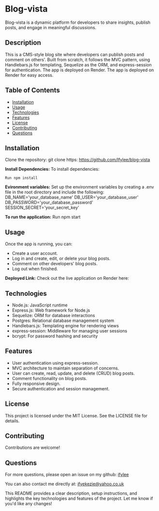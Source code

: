 # Blog-vista
Blog-vista is a dynamic platform for developers to share insights, publish posts, and engage in meaningful discussions.

## Description
This is a CMS-style blog site where developers can publish posts and comment on others'. Built from scratch, it follows the MVC pattern, using Handlebars.js for templating, Sequelize as the ORM, and express-session for authentication. The app is deployed on Render. The app is deployed on Render for easy access.

## Table of Contents
- [Installation](#installation)
- [Usage](#usage)
- [Technologies](#)
- [Features](#)
- [License](#license)
- [Contributing](#contributing)
- [Questions](#questions)



## Installation
Clone the repository: git clone https: https://github.com/Ifylee/blog-vista

**Install Dependencies:**
To install dependencies:

```
Run npm install

```
**Evironment variables:**
Set up the environment variables by creating a .env file in the root directory and include the following:
DB_NAME='your_database_name'
DB_USER='your_database_user'
DB_PASSWORD='your_database_password'
SESSION_SECRET='your_secret_key'

**To run the application:**
Run npm start

## Usage
Once the app is running, you can:

- Create a user account.
- Log in and create, edit, or delete your blog posts.
- Comment on other developers' blog posts.
- Log out when finished.

**Deployed Link:**
Check out the live application on Render here:

## Technologies
- Node.js: JavaScript runtime
- Express.js: Web framework for Node.js
- Sequelize: ORM for database interactions
- Postgres: Relational database management system
- Handlebars.js: Templating engine for rendering views
- express-session: Middleware for managing user sessions
- bcrypt: For password hashing and security

## Features
- User authentication using express-session.
- MVC architecture to maintain separation of concerns.
- User can create, read, update, and delete (CRUD) blog posts.
- Comment functionality on blog posts.
- Fully responsive design.
- Secure authentication and session management.


## License
This project is licensed under the MIT License. See the LICENSE file for details.

## Contributing
Contributions are welcome!

## Questions

  For more questions, please open an issue on my github: [ifylee](https://github.com/Ifylee/blog-vista)

  You can also contact me directly at: [ifyekezie@yahoo.co.uk](mailto:ifyekezie@yahoo.co.uk)

This README provides a clear description, setup instructions, and highlights the key technologies and features of the project. Let me know if you'd like any changes!






